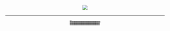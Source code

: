 <p align="center">
  <img src="https://cdn.pixabay.com/animation/2024/05/16/21/45/21-45-34-3_512.gif" width="200px" />
</p>
<hr>
<p align="center">
  <img src="./snake.svg" width="100px" />
</p>
